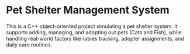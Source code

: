 # Pet Shelter Management System

This is a C++ object-oriented project simulating a pet shelter system. It supports adding, managing, and adopting out pets (Cats and Fish), while handling 
real-world factors like rabies tracking, adopter assignments, and daily care routines.
